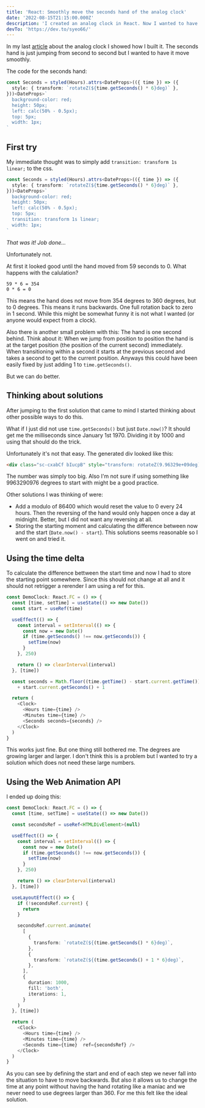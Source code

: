 ```yaml
---
title: 'React: Smoothly move the seconds hand of the analog clock'
date: '2022-08-15T21:15:00.000Z'
description: 'I created an analog clock in React. Now I wanted to have the seconds hand move smoothly.'
devTo: 'https://dev.to/syeo66/'
---
```


In my last [article](https://ochsenbein.red/create-a-simple-analog-clock/) about the analog clock I showed how I built it. The seconds hand is just jumping from second to second but I wanted to have it move smoothly.

The code for the seconds hand:

```typescript
const Seconds = styled(Hours).attrs<DateProps>(({ time }) => ({
  style: { transform: `rotateZ(${time.getSeconds() * 6}deg)` },
}))<DateProps>`
  background-color: red;
  height: 50px;
  left: calc(50% - 0.5px);
  top: 5px;
  width: 1px;
`
```

## First try

My immediate thought was to simply add `transition: transform 1s linear;` to the css.

```typescript
const Seconds = styled(Hours).attrs<DateProps>(({ time }) => ({
  style: { transform: `rotateZ(${time.getSeconds() * 6}deg)` },
}))<DateProps>`
  background-color: red;
  height: 50px;
  left: calc(50% - 0.5px);
  top: 5px;
  transition: transform 1s linear;
  width: 1px;
`
```

*That was it! Job done...*

Unfortunately not.

At first it looked good until the hand moved from 59 seconds to 0. What happens with the calulation?
```
59 * 6 = 354
0 * 6 = 0
```

This means the hand does not move from 354 degrees to 360 degrees, but to 0 degrees. This means it runs backwards. One full rotation back to zero in 1 second. While this might be somewhat funny it is not what I wanted (or anyone would expect from a clock).

Also there is another small problem with this: The hand is one second behind. Think about it:
When we jump from position to position the hand is at the target position (the position of the current second) immediately. When transitioning within a second it starts at the previous second and takes a second to get to the current position. Anyways this could have been easily fixed by just adding 1 to `time.getSeconds()`.

But we can do better.

## Thinking about solutions

After jumping to the first solution that came to mind I started thinking about other possible ways to do this.

What if I just did not use `time.getSeconds()` but just `Date.now()`? It should get me the milliseconds since January 1st 1970. Dividing it by 1000 and using that should do the trick.

Unfortunately it's not that easy. The generated div looked like this:

```html
<div class="sc-cxabCf bIucpB" style="transform: rotateZ(9.96329e+09deg);"></div>
```

The number was simply too big. Also I'm not sure if using something like 9963290976 degrees to start with might be a good practice.

Other solutions I was thinking of were:

* Add a modulo of 86400 which would reset the value to 0 every 24 hours. Then the reversing of the hand would only happen once a day at midnight. Better, but I did not want any reversing at all.
* Storing the starting moment and calculating the difference between now and the start (`Date.now() - start`). This solutions seems reasonable so I went on and tried it.

## Using the time delta

To calculate the difference bettween the start time and now I had to store the starting point somewhere. Since this should not change at all and it should not retrigger a rerender I am using a ref for this.

```typescript
const DemoClock: React.FC = () => {
  const [time, setTime] = useState(() => new Date())
  const start = useRef(time)

  useEffect(() => {
    const interval = setInterval(() => {
      const now = new Date()
      if (time.getSeconds() !== now.getSeconds()) {
        setTime(now)
      }
    }, 250)

    return () => clearInterval(interval)
  }, [time])

  const seconds = Math.floor((time.getTime() - start.current.getTime()) / 1000) 
    + start.current.getSeconds() + 1

  return (
    <Clock>
      <Hours time={time} />
      <Minutes time={time} />
      <Seconds seconds={seconds} />
    </Clock>
  )
}
```

This works just fine. But one thing still bothered me. The degrees are growing larger and larger. I don't think this is a problem but I wanted to try a solution which does not need these large numbers.

## Using the Web Animation API

I ended up doing this:

```typescript
const DemoClock: React.FC = () => {
  const [time, setTime] = useState(() => new Date())

  const secondsRef = useRef<HTMLDivElement>(null)

  useEffect(() => {
    const interval = setInterval(() => {
      const now = new Date()
      if (time.getSeconds() !== now.getSeconds()) {
        setTime(now)
      }
    }, 250)

    return () => clearInterval(interval)
  }, [time])

  useLayoutEffect(() => {
    if (!secondsRef.current) {
      return
    }

    secondsRef.current.animate(
      [
        {
          transform: `rotateZ(${(time.getSeconds() * 6}deg)`,
        },
        {
          transform: `rotateZ(${(time.getSeconds() + 1 * 6}deg)`,
        },
      ],
      {
        duration: 1000,
        fill: 'both',
        iterations: 1,
      }
    )
  }, [time])

  return (
    <Clock>
      <Hours time={time} />
      <Minutes time={time} />
      <Seconds time={time}  ref={secondsRef} />
    </Clock>
  )
}
```

As you can see by defining the start and end of each step we never fall into the situation to have to move backwards. But also it allows us to change the time at any point without having the hand rotating like a maniac and we never need to use degrees larger than 360. For me this felt like the ideal solution.

